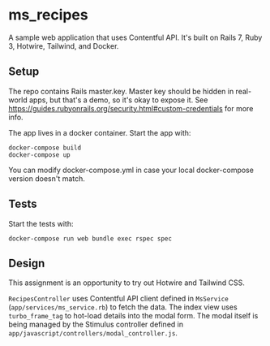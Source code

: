 # ms_recipes

A sample web application that uses Contentful API.
It's built on Rails 7, Ruby 3, Hotwire, Tailwind, and Docker.

## Setup

The repo contains Rails master.key.
Master key should be hidden in real-world apps, but that's a demo, so it's okay to expose it.
See https://guides.rubyonrails.org/security.html#custom-credentials for more info.

The app lives in a docker container. Start the app with:

```
docker-compose build
docker-compose up
```

You can modify docker-compose.yml in case your local docker-compose version doesn't match.

## Tests

Start the tests with:
```
docker-compose run web bundle exec rspec spec
```

## Design

This assignment is an opportunity to try out Hotwire and Tailwind CSS.

`RecipesController` uses Contentful API client defined in `MsService` (`app/services/ms_service.rb`) to fetch the data.
The index view uses `turbo_frame_tag` to hot-load details into the modal form. The modal itself is being managed by the Stimulus controller defined in `app/javascript/controllers/modal_controller.js`.
